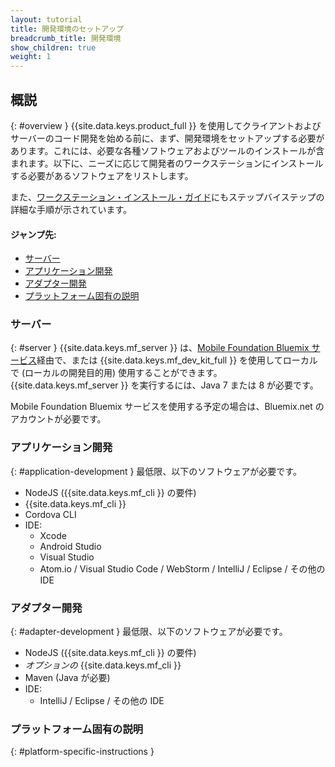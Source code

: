 ```yaml
---
layout: tutorial
title: 開発環境のセットアップ
breadcrumb_title: 開発環境
show_children: true
weight: 1
---
```

<!-- NLS_CHARSET=UTF-8 -->
## 概説
{: #overview }
{{site.data.keys.product_full }} を使用してクライアントおよびサーバーのコード開発を始める前に、まず、開発環境をセットアップする必要があります。これには、必要な各種ソフトウェアおよびツールのインストールが含まれます。以下に、ニーズに応じて開発者のワークステーションにインストールする必要があるソフトウェアをリストします。

また、[ワークステーション・インストール・ガイド](mobilefirst/installation-guide/)にもステップバイステップの詳細な手順が示されています。

#### ジャンプ先:

* [サーバー](#server)
* [アプリケーション開発](#application-development)
* [アダプター開発](#adapter-development)
* [プラットフォーム固有の説明](#platform-specific-instructions)

### サーバー
{: #server }
{{site.data.keys.mf_server }} は、[Mobile Foundation Bluemix サービス](../../bluemix/using-mobile-foundation)経由で、または {{site.data.keys.mf_dev_kit_full }} を使用してローカルで (ローカルの開発目的用) 使用することができます。{{site.data.keys.mf_server }} を実行するには、Java 7 または 8 が必要です。

Mobile Foundation Bluemix サービスを使用する予定の場合は、Bluemix.net のアカウントが必要です。

### アプリケーション開発
{: #application-development }
最低限、以下のソフトウェアが必要です。

* NodeJS ({{site.data.keys.mf_cli }} の要件)
* {{site.data.keys.mf_cli }}
* Cordova CLI
* IDE:
    - Xcode
    - Android Studio
    - Visual Studio
    - Atom.io / Visual Studio Code / WebStorm / IntelliJ / Eclipse / その他の IDE

### アダプター開発
{: #adapter-development }
最低限、以下のソフトウェアが必要です。

* NodeJS ({{site.data.keys.mf_cli }} の要件)
* *オプションの* {{site.data.keys.mf_cli }}
* Maven (Java が必要)
* IDE:
    - IntelliJ / Eclipse / その他の IDE

### プラットフォーム固有の説明
{: #platform-specific-instructions }
